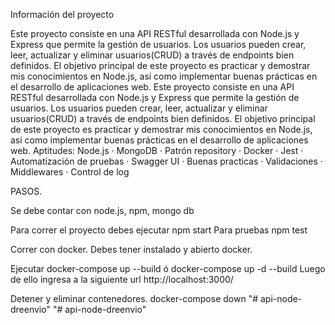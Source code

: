 
Información del proyecto

Este proyecto consiste en una API RESTful desarrollada con Node.js y Express que permite la gestión de usuarios. Los usuarios pueden crear, leer, actualizar y eliminar usuarios(CRUD) a través de endpoints bien definidos. El objetivo principal de este proyecto es practicar y demostrar mis conocimientos en Node.js, así como implementar buenas prácticas en el desarrollo de aplicaciones web.
Este proyecto consiste en una API RESTful desarrollada con Node.js y Express que permite la gestión de usuarios. Los usuarios pueden crear, leer, actualizar y eliminar usuarios(CRUD) a través de endpoints bien definidos. El objetivo principal de este proyecto es practicar y demostrar mis conocimientos en Node.js, así como implementar buenas prácticas en el desarrollo de aplicaciones web.
Aptitudes: Node.js · MongoDB · Patrón repository · Docker · Jest · Automatización de pruebas · Swagger UI · Buenas practicas · Validaciones · Middlewares · Control de log

PASOS.

Se debe contar con node.js, npm, mongo db

Para correr el proyecto debes ejecutar
npm start
Para pruebas
npm test

Correr con docker.
Debes tener instalado y abierto docker.

Ejecutar
docker-compose up --build  ó docker-compose up -d --build
Luego de ello ingresa a la siguiente url http://localhost:3000/

Detener y eliminar contenedores.
docker-compose down
"# api-node-dreenvio" 
"# api-node-dreenvio" 
